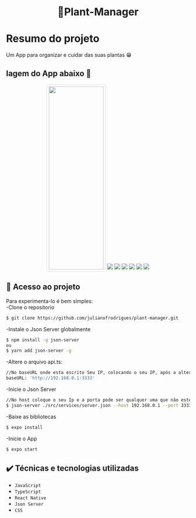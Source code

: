<h1 align="center"> 🌻Plant-Manager </h1>

# Resumo do projeto
Um App para organizar e cuidar das suas plantas 😁

## Iagem do App abaixo 😬
</p>
<p align="center">
<img src="https://i.imgur.com/ax0hbGi.jpg" style="border: 1px solid #ddd; border-radius: 4px; padding: 5px; width: 150px; height: 500px"/>
<img src="https://i.imgur.com/nznglAE.jpg"/>
<img src="https://i.imgur.com/1SWuXaG.jpg"/>
<img src="https://i.imgur.com/EP3bkVd.jpg"/>
<img src="https://i.imgur.com/jSEJde6.jpg"/>
<img src="https://i.imgur.com/siNXtvA.jpg"/>
<img src="https://i.imgur.com/mvcp84E.jpg"/>
</p>

## 📁 Acesso ao projeto
Para experimenta-lo é bem simples:<br>
-Clone o repositorio
```bash
$ git clone https://github.com/julianofrodrigues/plant-manager.git
```
-Instale o Json Server globalmente
```bash
$ npm install -g json-server
ou
$ yarn add json-server -g
```
-Altere o arquivo api.ts:
```bash
//No baseURL onde esta escrito Seu IP, colocando o seu IP, após a alteração ficará similar ao exemplo abaixo:
baseURL: 'http://192.168.0.1:3333'
```
-Inicie o Json Server
```bash
//No host coloque o seu Ip e a porta pode ser qualquer uma que não esteja em uso:
$ json-server ./src/services/server.json --host 192.168.0.1 --port 3333
```
-Baixe as bibliotecas
```bash
$ expo install
```
-Inicie o App
```bash
$ expo start
```

## ✔️ Técnicas e tecnologias utilizadas

- ``JavaScript``
- ``TypeScript``
- ``React Native``
- ``Json Server``
- ``CSS``